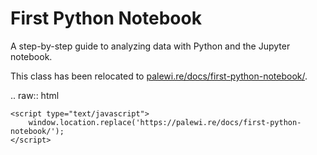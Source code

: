 # First Python Notebook

A step-by-step guide to analyzing data with Python and the Jupyter notebook.

This class has been relocated to [palewi.re/docs/first-python-notebook/](https://palewi.re/docs/first-python-notebook/).

.. raw:: html

    <script type="text/javascript">
        window.location.replace('https://palewi.re/docs/first-python-notebook/');
    </script>